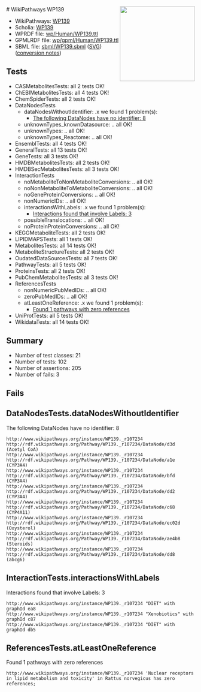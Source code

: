 <img style="float: right; width: 200px" src="../logo.png" />
# WikiPathways WP139

* WikiPathways: [WP139](https://identifiers.org/wikipathways:WP139)
* Scholia: [WP139](https://scholia.toolforge.org/wikipathways/WP139)
* WPRDF file: [wp/Human/WP139.ttl](../wp/Human/WP139.ttl)
* GPMLRDF file: [wp/gpml/Human/WP139.ttl](../wp/gpml/Human/WP139.ttl)
* SBML file: [sbml/WP139.sbml](../sbml/WP139.sbml) ([SVG](../sbml/WP139.svg)) ([conversion notes](../sbml/WP139.txt))

## Tests
* CASMetabolitesTests: all 2 tests OK!
* ChEBIMetabolitesTests: all 4 tests OK!
* ChemSpiderTests: all 2 tests OK!
* DataNodesTests
    * dataNodesWithoutIdentifier: .x we found 1 problem(s):
        * [The following DataNodes have no identifier: 8](#d2d32fa7)
    * unknownTypes_knownDatasource: .. all OK!
    * unknownTypes: .. all OK!
    * unknownTypes_Reactome: .. all OK!
* EnsemblTests: all 4 tests OK!
* GeneralTests: all 13 tests OK!
* GeneTests: all 3 tests OK!
* HMDBMetabolitesTests: all 2 tests OK!
* HMDBSecMetabolitesTests: all 3 tests OK!
* InteractionTests
    * noMetaboliteToNonMetaboliteConversions: .. all OK!
    * noNonMetaboliteToMetaboliteConversions: .. all OK!
    * noGeneProteinConversions: .. all OK!
    * nonNumericIDs: .. all OK!
    * interactionsWithLabels: .x we found 1 problem(s):
        * [Interactions found that involve Labels: 3](#630d267a)
    * possibleTranslocations: .. all OK!
    * noProteinProteinConversions: .. all OK!
* KEGGMetaboliteTests: all 2 tests OK!
* LIPIDMAPSTests: all 1 tests OK!
* MetabolitesTests: all 14 tests OK!
* MetaboliteStructureTests: all 2 tests OK!
* OudatedDataSourcesTests: all 7 tests OK!
* PathwayTests: all 5 tests OK!
* ProteinsTests: all 2 tests OK!
* PubChemMetabolitesTests: all 3 tests OK!
* ReferencesTests
    * nonNumericPubMedIDs: .. all OK!
    * zeroPubMedIDs: .. all OK!
    * atLeastOneReference: .x we found 1 problem(s):
        * [Found 1 pathways with zero references](#35eb778e)
* UniProtTests: all 5 tests OK!
* WikidataTests: all 14 tests OK!


## Summary

* Number of test classes: 21
* Number of tests: 102
* Number of assertions: 205
* Number of fails: 3

## Fails

<a name="d2d32fa7" />

## DataNodesTests.dataNodesWithoutIdentifier

The following DataNodes have no identifier: 8
```
http://www.wikipathways.org/instance/WP139._r107234 http://rdf.wikipathways.org/Pathway/WP139._r107234/DataNode/d3d (Acetyl CoA)
http://www.wikipathways.org/instance/WP139._r107234 http://rdf.wikipathways.org/Pathway/WP139._r107234/DataNode/a1e (CYP3A4)
http://www.wikipathways.org/instance/WP139._r107234 http://rdf.wikipathways.org/Pathway/WP139._r107234/DataNode/bfd (CYP3A4)
http://www.wikipathways.org/instance/WP139._r107234 http://rdf.wikipathways.org/Pathway/WP139._r107234/DataNode/dd2 (CYP3A4)
http://www.wikipathways.org/instance/WP139._r107234 http://rdf.wikipathways.org/Pathway/WP139._r107234/DataNode/c68 (CYP4A11)
http://www.wikipathways.org/instance/WP139._r107234 http://rdf.wikipathways.org/Pathway/WP139._r107234/DataNode/ec02d (Oxysterol)
http://www.wikipathways.org/instance/WP139._r107234 http://rdf.wikipathways.org/Pathway/WP139._r107234/DataNode/ae4b8 (Steroids)
http://www.wikipathways.org/instance/WP139._r107234 http://rdf.wikipathways.org/Pathway/WP139._r107234/DataNode/dd8 (abcg6)
```

<a name="630d267a" />

## InteractionTests.interactionsWithLabels

Interactions found that involve Labels: 3
```
http://www.wikipathways.org/instance/WP139._r107234 "DIET" with graphId ea8
http://www.wikipathways.org/instance/WP139._r107234 "Xenobiotics" with graphId c87
http://www.wikipathways.org/instance/WP139._r107234 "DIET" with graphId db5
```

<a name="35eb778e" />

## ReferencesTests.atLeastOneReference

Found 1 pathways with zero references
```
http://www.wikipathways.org/instance/WP139._r107234 'Nuclear receptors in lipid metabolism and toxicity' in Rattus norvegicus has zero references; 
```

